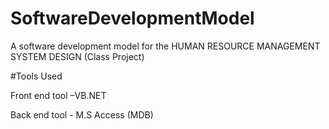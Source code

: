 # SoftwareDevelopmentModel
A software development model for the HUMAN RESOURCE MANAGEMENT SYSTEM DESIGN (Class Project)

#Tools Used

Front end tool –VB.NET

Back  end tool  - M.S Access (MDB)

